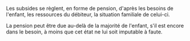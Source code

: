   
 Les subsides se règlent, en forme de pension, d'après les besoins de l'enfant, les ressources du débiteur, la situation familiale de celui-ci.  

  
 La pension peut être due au-delà de la majorité de l'enfant, s'il est encore dans le besoin, à moins que cet état ne lui soit imputable à faute.  
